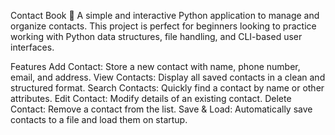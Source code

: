 Contact Book 📒
A simple and interactive Python application to manage and organize contacts. This project is perfect for beginners looking to practice working with Python data structures, file handling, and CLI-based user interfaces.

Features
Add Contact: Store a new contact with name, phone number, email, and address.
View Contacts: Display all saved contacts in a clean and structured format.
Search Contacts: Quickly find a contact by name or other attributes.
Edit Contact: Modify details of an existing contact.
Delete Contact: Remove a contact from the list.
Save & Load: Automatically save contacts to a file and load them on startup.
